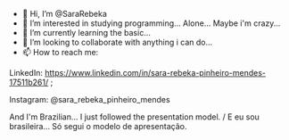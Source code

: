 - 👋 Hi, I’m @SaraRebeka
- 👀 I’m interested in studying programming... Alone... Maybe i'm crazy...
- 🌱 I’m currently learning the basic...
- 🧭 I’m looking to collaborate with anything i can do...
- 📫 How to reach me: 

LinkedIn: https://www.linkedin.com/in/sara-rebeka-pinheiro-mendes-17511b261/ ;

Instagram: @sara_rebeka_pinheiro_mendes

And I'm Brazilian... I just followed the presentation model. / E eu sou brasileira... Só segui o modelo de apresentação.
<!---
SaraRebeka/SaraRebeka is a ✨ special ✨ repository because its `README.md` (this file) appears on your GitHub profile.
You can click the Preview link to take a look at your changes.
--->
